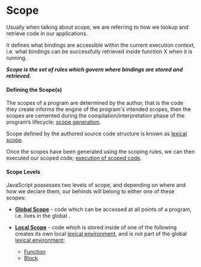 # Scope

Usually when talking about scope, we are referring to how we lookup and retrieve code in our applications.

It defines what bindings are accessible within the current execution context, i.e. what bindings can be successfully retrieved inside function X when it is running.

**_Scope is the set of rules which govern where bindings are stored and retrieved._**

#### Defining the Scope(s)

The scopes of a program are determined by the author, that is the code they create informs the engine of the program's intended scopes, then the scopes are cemented during the compilation/interpretation phase of the program’s lifecycle; [scope generation](01-generation).

Scope defined by the authored source code structure is known as [lexical scope](./lexical-scope).

Once the scopes have been generated using the scoping rules, we can then executed our scoped code; [execution of scoped code](02-execution).

#### Scope Levels

JavaScript possesses two levels of scope, and depending on where and how we declare them, our behinds will belong to either one of these scopes:

- [**Global Scope**](scope-levels/global) - code which can be accessed at all points of a program, i.e. lives in the global .

- [**Local Scope**](scope-levels/local) - code which is stored inside of one of the following creates its own local [lexical environment](./lexical-environment), and is not part of the global [lexical environment](./lexical-environment);
  - [Function](scope-levels/local/function)
  - [Block](scope-levels/local/block)
